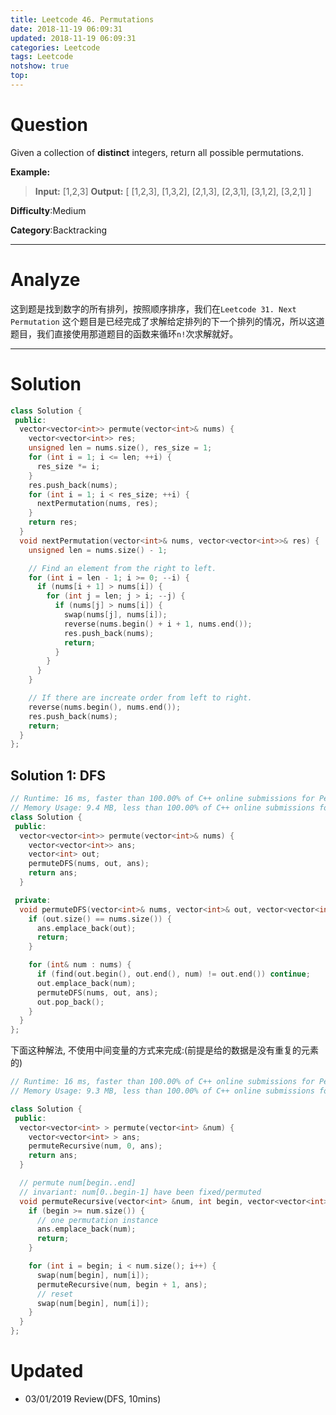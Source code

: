 ```yaml
---
title: Leetcode 46. Permutations
date: 2018-11-19 06:09:31
updated: 2018-11-19 06:09:31
categories: Leetcode
tags: Leetcode
notshow: true
top:
---
```


# Question

Given a collection of  **distinct**  integers, return all possible permutations.

**Example:**

> **Input:** [1,2,3]
> **Output:**
> [
>  [1,2,3],
>  [1,3,2],
>  [2,1,3],
>  [2,3,1],
>  [3,1,2],
>  [3,2,1]
> ]

**Difficulty**:Medium

**Category**:Backtracking  

<!-- more -->

------------

# Analyze

这到题是找到数字的所有排列，按照顺序排序，我们在`Leetcode 31. Next Permutation` 这个题目是已经完成了求解给定排列的下一个排列的情况，所以这道题目，我们直接使用那道题目的函数来循环`n!`次求解就好。

------------

# Solution

```cpp
class Solution {
 public:
  vector<vector<int>> permute(vector<int>& nums) {
    vector<vector<int>> res;
    unsigned len = nums.size(), res_size = 1;
    for (int i = 1; i <= len; ++i) {
      res_size *= i;
    }
    res.push_back(nums);
    for (int i = 1; i < res_size; ++i) {
      nextPermutation(nums, res);
    }
    return res;
  }
  void nextPermutation(vector<int>& nums, vector<vector<int>>& res) {
    unsigned len = nums.size() - 1;

    // Find an element from the right to left.
    for (int i = len - 1; i >= 0; --i) {
      if (nums[i + 1] > nums[i]) {
        for (int j = len; j > i; --j) {
          if (nums[j] > nums[i]) {
            swap(nums[j], nums[i]);
            reverse(nums.begin() + i + 1, nums.end());
            res.push_back(nums);
            return;
          }
        }
      }
    }

    // If there are increate order from left to right.
    reverse(nums.begin(), nums.end());
    res.push_back(nums);
    return;
  }
};
```

## Solution 1: DFS

```cpp
// Runtime: 16 ms, faster than 100.00% of C++ online submissions for Permutations.
// Memory Usage: 9.4 MB, less than 100.00% of C++ online submissions for Permutations.
class Solution {
 public:
  vector<vector<int>> permute(vector<int>& nums) {
    vector<vector<int>> ans;
    vector<int> out;
    permuteDFS(nums, out, ans);
    return ans;
  }

 private:
  void permuteDFS(vector<int>& nums, vector<int>& out, vector<vector<int>>& ans) {
    if (out.size() == nums.size()) {
      ans.emplace_back(out);
      return;
    }

    for (int& num : nums) {
      if (find(out.begin(), out.end(), num) != out.end()) continue;
      out.emplace_back(num);
      permuteDFS(nums, out, ans);
      out.pop_back();
    }
  }
};
```

下面这种解法, 不使用中间变量的方式来完成:(前提是给的数据是没有重复的元素的)

```cpp
// Runtime: 16 ms, faster than 100.00% of C++ online submissions for Permutations.
// Memory Usage: 9.3 MB, less than 100.00% of C++ online submissions for Permutations.

class Solution {
 public:
  vector<vector<int> > permute(vector<int> &num) {
    vector<vector<int> > ans;
    permuteRecursive(num, 0, ans);
    return ans;
  }

  // permute num[begin..end]
  // invariant: num[0..begin-1] have been fixed/permuted
  void permuteRecursive(vector<int> &num, int begin, vector<vector<int> > &ans) {
    if (begin >= num.size()) {
      // one permutation instance
      ans.emplace_back(num);
      return;
    }

    for (int i = begin; i < num.size(); i++) {
      swap(num[begin], num[i]);
      permuteRecursive(num, begin + 1, ans);
      // reset
      swap(num[begin], num[i]);
    }
  }
};
```

# Updated

* 03/01/2019 Review(DFS, 10mins)